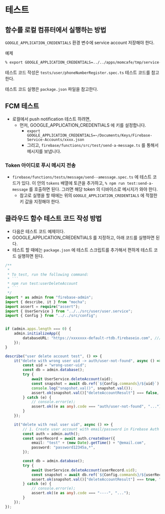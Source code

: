 # 테스트

## 함수를 로컬 컴퓨터에서 실행하는 방법

`GOOGLE_APPLICATION_CREDENTIALS` 환경 변수에 service account 저장해야 한다.

예제

```sh
% export GOOGLE_APPLICATION_CREDENTIALS=../../apps/momcafe/tmp/service-account.json
```

테스트 코드 작성은 `tests/user/phoneNumberRegister.spec.ts` 테스트 코드를 참고한다.

테스트 코드 실행은 `package.json` 파일을 참고한다.

## FCM 테스트

- 로컬에서 push notification 테스트 하려면,
  - 먼저, GOOGLE_APPLICATION_CREDENTIALS 에 키를 설정합니다.
    - `export GOOGLE_APPLICATION_CREDENTIALS=~/Documents/Keys/Firebase-Service-Accounts/xxxx.json`
    - 그리고, `firebase/functions/src/test/send-a-message.ts` 를 통해서 메시지를 보냅니다.


### Token 아이디로 푸시 메시지 전송


- `firebase/functions/tests/message/send--amessage.spec.ts` 에 테스트 코드가 있다. 이 안의 `tokens` 배열에 토큰을 추가하고, `% npm run test:send-a-message` 를 호출하면 된다. 그러면 해당 token 의 디바이스로 메시지가 와야 한다.
  - 참고로 실행을 할 때에는 위의 `GOOGLE_APPLICATION_CREDENTIALS` 에 적절한 키 값을 지정해야 한다.




## 클라우드 함수 테스트 코드 작성 방법

- 다음은 테스트 코드 예제이다.
- GOOGLE_APPLICATION_CREDENTIALS 를 지정하고, 아래 코드를 실행하면 된다.
- 테스트 할 때에는 `package.json` 에 테스트 스크립트를 추가해서 편하게 테스트 코드 실행하면 된다.


```ts
/**
 *
 * To test, run the following command:
 * ```
 * npm run test:userDeleteAccount
 * ```
 */
import * as admin from "firebase-admin";
import { describe, it } from "mocha";
import assert = require("assert");
import { UserService } from "../../src/user/user.service";
import { Config } from "../../src/config";


if (admin.apps.length === 0) {
    admin.initializeApp({
        databaseURL: "https://xxxxxxx-default-rtdb.firebaseio.com", /// <-- 수정 필요
    });
}

describe("user delete account test", () => {
    it("delete with wrong user uid -> auth/user-not-found", async () => {
        const uid = "wrong-user-uid";
        const db = admin.database();
        try {
            await UserService.deleteAccount(uid);
            const snapshot = await db.ref(`${Config.commands}/${uid}`).get();
            console.log("snapshot.val()", snapshot.val());
            assert.ok(snapshot.val()["deleteAccountResult"] === false, "...");
        } catch (e) {
            // console.error(e);
            assert.ok((e as any).code === "auth/user-not-found", "...");
        }
    });

    it("delete with real user uid", async () => {
        // 1. Create user account with email/password in Firebase Auth
        const auth = admin.auth();
        const userRecord = await auth.createUser({
            email: "test" + (new Date).getTime() + "@email.com",
            password: "password12345a,*",
        });

        const db = admin.database();
        try {
            await UserService.deleteAccount(userRecord.uid);
            const snapshot = await db.ref(`${Config.commands}/${userRecord.uid}`).get();
            assert.ok(snapshot.val()["deleteAccountResult"] === true, "...");
        } catch (e) {
            // console.error(e);
            assert.ok((e as any).code === "----", "...");
        }
    });
});


```